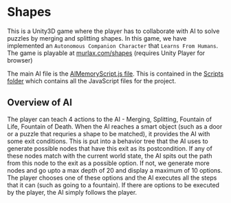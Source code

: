 Shapes
========

This is a Unity3D game where the player has to collaborate with AI to solve puzzles by merging and splitting shapes. In this game, we have implemented an ```Autonomous Companion Character``` that ```Learns From Humans```. The game is playable at [murlax.com/shapes](http://murlax.com/shapes) (requires Unity Player for browser)

The main AI file is the [AIMemoryScript.js file](https://github.com/muraliavarma/ShapesAI/blob/master/Assets/Scripts/AIMemoryScript.js). This is contained in the [Scripts folder](https://github.com/muraliavarma/ShapesAI/blob/master/Assets/Scripts) which contains all the JavaScript files for the project.

Overview of AI
-----
The player can teach 4 actions to the AI - Merging, Splitting, Fountain of Life, Fountain of Death. When the AI reaches a smart object (such as a door or a puzzle that requries a shape to be matched), it provides the AI with some exit conditions. This is put into a behavior tree that the AI uses to generate possible nodes that have this exit as its postcondition. If any of these nodes match with the current world state, the AI spits out the path from this node to the exit as a possible option. If not, we generate more nodes and go upto a max depth of 20 and display a maximum of 10 options. The player chooses one of these options and the AI executes all the steps that it can (such as going to a fountain). If there are options to be executed by the player, the AI simply follows the player.